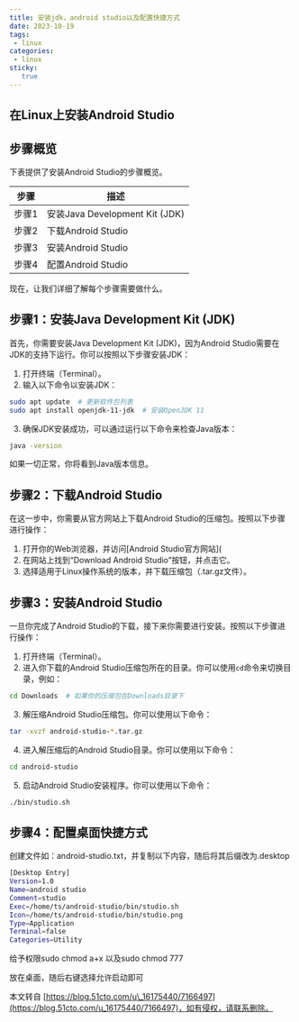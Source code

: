 ```yaml
---
title: 安装jdk，android studio以及配置快捷方式
date: 2023-10-19
tags:
 - linux
categories: 
 - linux
sticky: 
   true
---
```


## 在Linux上安装Android Studio

## 步骤概览

下表提供了安装Android Studio的步骤概览。

| 步骤 | 描述 |
| --- | --- |
| 步骤1 | 安装Java Development Kit (JDK) |
| 步骤2 | 下载Android Studio |
| 步骤3 | 安装Android Studio |
| 步骤4 | 配置Android Studio |

现在，让我们详细了解每个步骤需要做什么。

## 步骤1：安装Java Development Kit (JDK)

首先，你需要安装Java Development Kit (JDK)，因为Android Studio需要在JDK的支持下运行。你可以按照以下步骤安装JDK：

1.  打开终端（Terminal）。
2.  输入以下命令以安装JDK：

```sh
sudo apt update  # 更新软件包列表
sudo apt install openjdk-11-jdk  # 安装OpenJDK 11
```

3.  确保JDK安装成功，可以通过运行以下命令来检查Java版本：

```sh
java -version
```

如果一切正常，你将看到Java版本信息。

## 步骤2：下载Android Studio

在这一步中，你需要从官方网站上下载Android Studio的压缩包。按照以下步骤进行操作：

1.  打开你的Web浏览器，并访问\[Android Studio官方网站\](
2.  在网站上找到“Download Android Studio”按钮，并点击它。
3.  选择适用于Linux操作系统的版本，并下载压缩包（.tar.gz文件）。

## 步骤3：安装Android Studio

一旦你完成了Android Studio的下载，接下来你需要进行安装。按照以下步骤进行操作：

1.  打开终端（Terminal）。
2.  进入你下载的Android Studio压缩包所在的目录。你可以使用`cd`命令来切换目录，例如：

```sh
cd Downloads  # 如果你的压缩包在Downloads目录下
```

3.  解压缩Android Studio压缩包。你可以使用以下命令：

```sh
tar -xvzf android-studio-*.tar.gz
```

4.  进入解压缩后的Android Studio目录。你可以使用以下命令：

```sh
cd android-studio
```

5.  启动Android Studio安装程序。你可以使用以下命令：

```sh
./bin/studio.sh
```

## 步骤4：配置桌面快捷方式

创建文件如：android-studio.txt，并复制以下内容，随后将其后缀改为.desktop

```sh
[Desktop Entry]
Version=1.0
Name=android studio
Comment=studio
Exec=/home/ts/android-studio/bin/studio.sh
Icon=/home/ts/android-studio/bin/studio.png
Type=Application
Terminal=false
Categories=Utility 
```

给予权限sudo chmod a+x 以及sudo chmod 777 

放在桌面，随后右键选择允许启动即可

本文转自 [https://blog.51cto.com/u\_16175440/7166497](https://blog.51cto.com/u_16175440/7166497)，如有侵权，请联系删除。
